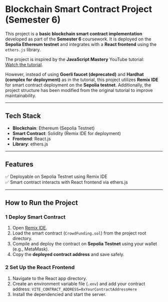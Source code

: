 # Blockchain Smart Contract Project (Semester 6)  

This project is a **basic blockchain smart contract implementation** developed as part of the **Semester 6** coursework. It is deployed on the **Sepolia Ethereum testnet** and integrates with a **React frontend** using the `ethers.js` library.  

The project is inspired by the **JavaScript Mastery** YouTube tutorial:  
[Watch the tutorial](https://www.youtube.com/watch?v=BDCT6TYLYdI&list=PLHe9prH0uc36t4aOKcZPhnM0Z9sbOY5Db&index=4).  

However, instead of using **Goerli faucet (deprecated)** and **Hardhat (complex for deployment)** as in the tutorial, this project utilizes **Remix IDE** for smart contract deployment on the **Sepolia testnet**. Additionally, the project structure has been modified from the original tutorial to improve maintainability.  

---

## Tech Stack  
- **Blockchain**: Ethereum (Sepolia Testnet)  
- **Smart Contract**: Solidity (Remix IDE for deployment)  
- **Frontend**: React.js  
- **Library**: ethers.js  

---

## Features  
✅ Deployable on Sepolia Testnet using Remix IDE  
✅ Smart contract interacts with React frontend via ethers.js  

---

## How to Run the Project  

### 1 Deploy Smart Contract  
1. Open [Remix IDE](https://remix.ethereum.org/).  
2. Load the smart contract (`CrowdFunding.sol`) from the project root directory.  
3. Compile and deploy the contract on **Sepolia Testnet** using your wallet (e.g., MetaMask).  
4. Copy the **deployed contract address** and save safely.  

### 2 Set Up the React Frontend  
1. Navigate to the React app directory.  
2. Create an environment variable file (`.env`) and add your contract address:
   `VITE_CONTRACT_ADDRESS=0xYourContractAddressHere`
3. Install the dependencied and start the server.
   
